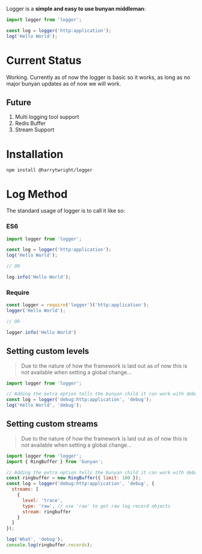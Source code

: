 Logger is a **simple and easy to use bunyan middleman**:

```javascript
import logger from 'logger';

const log = logger('http:application');
log('Hello World');
```

# Current Status

Working. Currently as of now the logger is basic so it works, as long as no major bunyan updates as of now we will work.

## Future

1) Multi logging tool support
2) Redis Buffer
3) Stream Support

# Installation

```
npm install @harrytwright/logger
```

# Log Method

The standard usage of logger is to call it like so:

### ES6

```javascript
import logger from 'logger';

const log = logger('http:application');
log('Hello World');

// OR

log.info('Hello World');
```

### Require

```javascript
const logger = require('logger')('http:application');
logger('Hello World');

// OR

logger.info('Hello World')
```

## Setting custom levels

> Due to the nature of how the framework is laid out as of now this is not available when setting a global change...

```javascript
import logger from 'logger';

// Adding the extra option tells the bunyan child it can work with debug calls
const log = logger('debug:http:application', 'debug');
log('Hello World', 'debug');
```

## Setting custom streams

> Due to the nature of how the framework is laid out as of now this is not available when setting a global change...

```javascript
import logger from 'logger';
import { RingBuffer } from 'bunyan';

// Adding the extra option tells the bunyan child it can work with debug calls
const ringbuffer = new RingBuffer({ limit: 100 });
const log = logger('debug:http:application', 'debug', {
  streams: [
    {
      level: 'trace',
      type: 'raw', // use 'raw' to get raw log record objects
      stream: ringbuffer
    }
  ]
});

log('What', 'debug');
console.log(ringbuffer.records);
```
